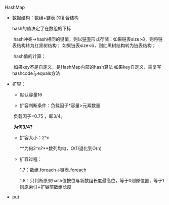 HashMap
 * 数据结构：数组+链表 的复合结构

   hash的值决定了在数组的下标

   ​	hash冲突->hash相同的键值，则以[链表](https://github.com/wuqidi/notes-2022/blob/main/%E7%AE%97%E6%B3%95%E4%B8%8E%E6%95%B0%E6%8D%AE%E7%BB%93%E6%9E%84/%E9%93%BE%E8%A1%A8.md)形式存储：
   ​		如果链表size>8，则将链表结构转为红黑树结构；
   ​		如果链表size<6，则红黑树结构转为链表结构；

   ​	hash值的计算：

   ​		如果key不是自定义，是HashMap内部的hash算法
   ​		如果key自定义，需复写hashcode与equals方法

* 扩容：

  * 默认容量16

  * 扩容判断条件：负载因子*容量>元素数量

  ​	负载因子=0.75  ，即3/4。

  ​		**为何3/4?**

  * 扩容大小：2^n

    **为何2^n?**数列均匀，O(1)退化到O(n)
  
  * 扩容过程：
  
    1.7：数组.foreach->链表.foreach
  
    1.8：只判断原来hash值按位与新数组长度最高位，等于0则原位置，等于1则原索引+扩容前数组长度
  
* put